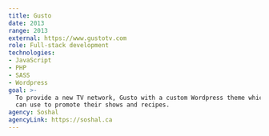 ```yaml
---
title: Gusto
date: 2013
range: 2013
external: https://www.gustotv.com
role: Full-stack development
technologies:
- JavaScript
- PHP
- SASS
- Wordpress
goal: >- 
  To provide a new TV network, Gusto with a custom Wordpress theme which they
  can use to promote their shows and recipes.
agency: Soshal
agencyLink: https://soshal.ca
---
```

